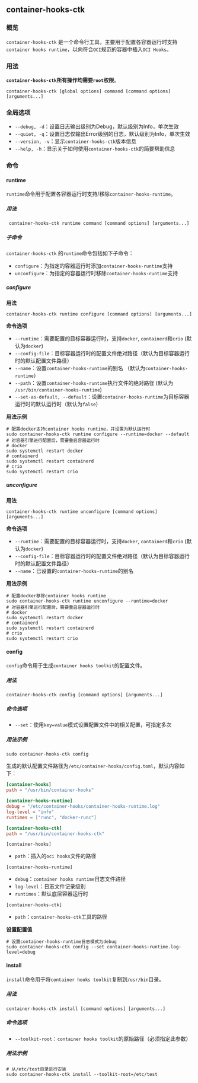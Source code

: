 ## container-hooks-ctk

### 概览

`container-hooks-ctk` 是一个命令行工具，主要用于配置各容器运行时支持`container hooks runtime`，以向符合`OCI`规范的容器中插入`OCI Hooks`。

### 用法

**`container-hooks-ctk`所有操作均需要`root`权限**。

```shell
container-hooks-ctk [global options] command [command options] [arguments...]
```

### 全局选项

- `--debug, -d`：设置日志输出级别为Debug，默认级别为Info，单次生效
- `--quiet, -q`：设置日志仅输出Error级别的日志，默认级别为Info，单次生效
- `--version, -v`：显示`container-hooks-ctk`版本信息
- `--help, -h`：显示关于如何使用`container-hooks-ctk`的简要帮助信息

### 命令

#### runtime

`runtime`命令用于配置各容器运行时支持/移除`container-hooks-runtime`。

##### 用法

```shell
 container-hooks-ctk runtime command [command options] [arguments...]
```

##### 子命令

`container-hooks-ctk` 的`runtime`命令包括如下子命令：

- `configure`：为指定的容器运行时添加`container-hooks-runtime`支持
- `unconfigure`：为指定的容器运行时移除`container-hooks-runtime`支持

##### configure

**用法**

```shell
container-hooks-ctk runtime configure [command options] [arguments...]
```

**命令选项**

- `--runtime`：需要配置的目标容器运行时，支持`docker`, `containerd`和`crio` (默认为`docker`) 
- `--config-file`：目标容器运行时的配置文件绝对路径（默认为目标容器运行时的默认配置文件路径）
- `--name`：设置`container-hooks-runtime`的别名 （默认为`container-hooks-runtime`）
- `--path`：设置`container-hooks-runtime`执行文件的绝对路径 (默认为 `/usr/bin/container-hooks-runtime`) 
- `--set-as-default, --default`：设置`container-hooks-runtime`为目标容器运行时的默认运行时（默认为`false`）

**用法示例**

```shell
# 配置docker支持container hooks runtime，并设置为默认运行时
sudo container-hooks-ctk runtime configure --runtime=docker --default
# 对容器引擎进行配置后，需要重启容器运行时
# docker
sudo systemctl restart docker
# containerd
sudo systemctl restart containerd
# crio
sudo systemctl restart crio
```

##### unconfigure

**用法**

```shell
container-hooks-ctk runtime unconfigure [command options] [arguments...]
```

**命令选项**

- `--runtime`：需要配置的目标容器运行时，支持`docker`, `containerd`和`crio` (默认为`docker`) 
- `--config-file`：目标容器运行时的配置文件绝对路径（默认为目标容器运行时的默认配置文件路径）
- `--name`：已设置的`container-hooks-runtime`的别名

**用法示例**

```shell
# 配置docker移除container hooks runtime
sudo container-hooks-ctk runtime unconfigure --runtime=docker
# 对容器引擎进行配置后，需要重启容器运行时
# docker
sudo systemctl restart docker
# containerd
sudo systemctl restart containerd
# crio
sudo systemctl restart crio
```

#### config

`config`命令用于生成`container hooks toolkit`的配置文件。

##### 用法

```shell
container-hooks-ctk config [command options] [arguments...]
```

##### 命令选项

- `--set`：使用`key=value`模式设置配置文件中的相关配置，可指定多次

##### 用法示例

```shell
sudo container-hooks-ctk config
```

生成的默认配置文件路径为`/etc/container-hooks/config.toml`，默认内容如下：

```toml
[container-hooks]
path = "/usr/bin/container-hooks"

[container-hooks-runtime]
debug = "/etc/container-hooks/container-hooks-runtime.log"
log-level = "info"
runtimes = ["runc", "docker-runc"]

[container-hooks-ctk]
path = "/usr/bin/container-hooks-ctk"
```

`[container-hooks]`

- `path`：插入的`oci hooks`文件的路径

`[container-hooks-runtime]`

- `debug`：`container hooks runtime`日志文件路径
- `log-level`：日志文件记录级别
- `runtimes`：默认底层容器运行时

`[container-hooks-ctk]`

- `path`：`container-hooks-ctk`工具的路径

**设置配置值**

```shell
# 设置container-hooks-runtime日志模式为debug
sudo container-hooks-ctk config --set container-hooks-runtime.log-level=debug
```

#### install

`install`命令用于将`container hooks toolkit`复制到`/usr/bin`目录。

##### 用法

```shell
container-hooks-ctk install [command options] [arguments...]
```

##### 命令选项

- `--toolkit-root`：`container hooks toolkit`的原始路径（必须指定此参数）

##### 用法示例

```shell
# 从/etc/test目录进行安装
sudo container-hooks-ctk install --toolkit-root=/etc/test
```

